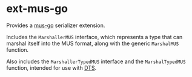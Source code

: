 # ext-mus-go
Provides a [mus-go](https://github.com/mus-format/mus-go) serializer extension.

Includes the `MarshallerMUS` interface, which represents a type that can marshal itself into the MUS format, along with the generic `MarshalMUS` function.

Also includes the `MarshallerTypedMUS` interface and the `MarshalTypedMUS` function, intended for use with [DTS](https://github.com/mus-format/mus-dts-go).